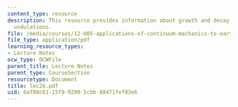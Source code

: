 ```yaml
---
content_type: resource
description: This resource provides information about growth and decay of boundary
  undulations.
file: /media/courses/12-005-applications-of-continuum-mechanics-to-earth-atmospheric-and-planetary-sciences-spring-2006/6af80c6115f992905cbb88471fef83e6_lec26.pdf
file_type: application/pdf
learning_resource_types:
- Lecture Notes
ocw_type: OCWFile
parent_title: Lecture Notes
parent_type: CourseSection
resourcetype: Document
title: lec26.pdf
uid: 6af80c61-15f9-9290-5cbb-88471fef83e6
---
```

